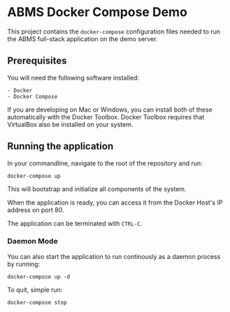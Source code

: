 # ABMS Docker Compose Demo

This project contains the `docker-compose` configuration files needed to run the ABMS
full-stack application on the demo server.

## Prerequisites

You will need the following software installed:

    - Docker
    - Docker Compose

If you are developing on Mac or Windows, you can install both of these automatically
with the Docker Toolbox. Docker Toolbox requires that VirtualBox also be installed on
your system.

## Running the application

In your commandline, navigate to the root of the repository and run:

```
docker-compose up
```

This will bootstrap and initialize all components of the system.

When the application is ready, you can access it from the Docker Host's IP address on port 80.

The application can be terminated with `CTRL-C`.

### Daemon Mode

You can also start the application to run continously as a daemon process by running:

```
docker-compose up -d
```

To quit, simple run:

```
docker-compose stop
```
